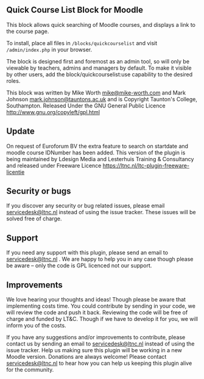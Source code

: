 ## Quick Course List Block for Moodle

This block allows quick searching of Moodle courses, and displays a link to the course page.

To install, place all files in `/blocks/quickcourselist` and visit `/admin/index.php` in your browser.

The block is designed first and foremost as an admin tool, so will only be viewable by teachers, admins and managers by default.
To make it visible by other users, add the block/quickcourselist:use capability to the desired roles.

This block was written by Mike Worth <mike@mike-worth.com> and Mark Johnson <mark.johnson@tauntons.ac.uk> and is
Copyright Taunton's College, Southampton.
Released Under the GNU General Public Licence http://www.gnu.org/copyleft/gpl.html

## Update

On request of Euroforum BV the extra feature to search on startdate and moodle course IDNumber has been added.
This version of the plugin is being maintained by Ldesign Media and Lesterhuis Training & Consultancy and released under Freeware
Licence https://ltnc.nl/ltc-plugin-freeware-licentie

## Security or bugs

If you discover any security or bug related issues, please email servicedesk@ltnc.nl instead of using the issue tracker.
These issues will be solved free of charge.

## Support

If you need any support with this plugin, please send an email to servicedesk@ltnc.nl .
We are happy to help you in any case though please be aware – only the code is GPL licenced not our support.

## Improvements

We love hearing your thoughts and ideas! Though please be aware that implementing costs time.
You could contribute by sending in your code, we will review the code and push it back. Reviewing the code will be free of charge
and funded by LT&C.
Though if we have to develop it for you, we will inform you of the costs.

If you have any suggestions and/or improvements to contribute, please contact us by sending an email to servicedesk@ltnc.nl instead
of using the issue tracker.
Help us making sure this plugin will be working in a new Moodle version.
Donations are always welcome! Please contact servicedesk@ltnc.nl to hear how you can help us keeping this plugin alive for the
community. 

